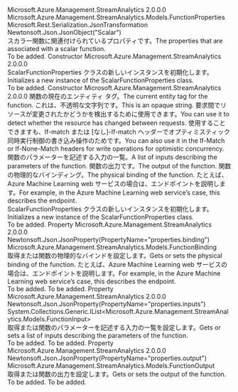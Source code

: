 <Type Name="ScalarFunctionProperties" FullName="Microsoft.Azure.Management.StreamAnalytics.Models.ScalarFunctionProperties">
  <TypeSignature Language="C#" Value="public class ScalarFunctionProperties : Microsoft.Azure.Management.StreamAnalytics.Models.FunctionProperties" />
  <TypeSignature Language="ILAsm" Value=".class public auto ansi beforefieldinit ScalarFunctionProperties extends Microsoft.Azure.Management.StreamAnalytics.Models.FunctionProperties" />
  <TypeSignature Language="DocId" Value="T:Microsoft.Azure.Management.StreamAnalytics.Models.ScalarFunctionProperties" />
  <TypeSignature Language="VB.NET" Value="Public Class ScalarFunctionProperties&#xA;Inherits FunctionProperties" />
  <TypeSignature Language="F#" Value="type ScalarFunctionProperties = class&#xA;    inherit FunctionProperties" />
  <AssemblyInfo>
    <AssemblyName>Microsoft.Azure.Management.StreamAnalytics</AssemblyName>
    <AssemblyVersion>2.0.0.0</AssemblyVersion>
  </AssemblyInfo>
  <Base>
    <BaseTypeName>Microsoft.Azure.Management.StreamAnalytics.Models.FunctionProperties</BaseTypeName>
  </Base>
  <Interfaces />
  <Attributes>
    <Attribute>
      <AttributeName>Microsoft.Rest.Serialization.JsonTransformation</AttributeName>
    </Attribute>
    <Attribute>
      <AttributeName>Newtonsoft.Json.JsonObject("Scalar")</AttributeName>
    </Attribute>
  </Attributes>
  <Docs>
    <summary>
            <span data-ttu-id="c4189-101">スカラー関数に関連付けられているプロパティです。</span><span class="sxs-lookup"><span data-stu-id="c4189-101">The properties that are associated with a scalar function.</span></span>
            </summary>
    <remarks>To be added.</remarks>
  </Docs>
  <Members>
    <Member MemberName=".ctor">
      <MemberSignature Language="C#" Value="public ScalarFunctionProperties ();" />
      <MemberSignature Language="ILAsm" Value=".method public hidebysig specialname rtspecialname instance void .ctor() cil managed" />
      <MemberSignature Language="DocId" Value="M:Microsoft.Azure.Management.StreamAnalytics.Models.ScalarFunctionProperties.#ctor" />
      <MemberSignature Language="VB.NET" Value="Public Sub New ()" />
      <MemberType>Constructor</MemberType>
      <AssemblyInfo>
        <AssemblyName>Microsoft.Azure.Management.StreamAnalytics</AssemblyName>
        <AssemblyVersion>2.0.0.0</AssemblyVersion>
      </AssemblyInfo>
      <Parameters />
      <Docs>
        <summary>
            <span data-ttu-id="c4189-102">ScalarFunctionProperties クラスの新しいインスタンスを初期化します。</span><span class="sxs-lookup"><span data-stu-id="c4189-102">Initializes a new instance of the ScalarFunctionProperties class.</span></span>
            </summary>
        <remarks>To be added.</remarks>
      </Docs>
    </Member>
    <Member MemberName=".ctor">
      <MemberSignature Language="C#" Value="public ScalarFunctionProperties (string etag = null, System.Collections.Generic.IList&lt;Microsoft.Azure.Management.StreamAnalytics.Models.FunctionInput&gt; inputs = null, Microsoft.Azure.Management.StreamAnalytics.Models.FunctionOutput output = null, Microsoft.Azure.Management.StreamAnalytics.Models.FunctionBinding binding = null);" />
      <MemberSignature Language="ILAsm" Value=".method public hidebysig specialname rtspecialname instance void .ctor(string etag, class System.Collections.Generic.IList`1&lt;class Microsoft.Azure.Management.StreamAnalytics.Models.FunctionInput&gt; inputs, class Microsoft.Azure.Management.StreamAnalytics.Models.FunctionOutput output, class Microsoft.Azure.Management.StreamAnalytics.Models.FunctionBinding binding) cil managed" />
      <MemberSignature Language="DocId" Value="M:Microsoft.Azure.Management.StreamAnalytics.Models.ScalarFunctionProperties.#ctor(System.String,System.Collections.Generic.IList{Microsoft.Azure.Management.StreamAnalytics.Models.FunctionInput},Microsoft.Azure.Management.StreamAnalytics.Models.FunctionOutput,Microsoft.Azure.Management.StreamAnalytics.Models.FunctionBinding)" />
      <MemberSignature Language="VB.NET" Value="Public Sub New (Optional etag As String = null, Optional inputs As IList(Of FunctionInput) = null, Optional output As FunctionOutput = null, Optional binding As FunctionBinding = null)" />
      <MemberSignature Language="F#" Value="new Microsoft.Azure.Management.StreamAnalytics.Models.ScalarFunctionProperties : string * System.Collections.Generic.IList&lt;Microsoft.Azure.Management.StreamAnalytics.Models.FunctionInput&gt; * Microsoft.Azure.Management.StreamAnalytics.Models.FunctionOutput * Microsoft.Azure.Management.StreamAnalytics.Models.FunctionBinding -&gt; Microsoft.Azure.Management.StreamAnalytics.Models.ScalarFunctionProperties" Usage="new Microsoft.Azure.Management.StreamAnalytics.Models.ScalarFunctionProperties (etag, inputs, output, binding)" />
      <MemberType>Constructor</MemberType>
      <AssemblyInfo>
        <AssemblyName>Microsoft.Azure.Management.StreamAnalytics</AssemblyName>
        <AssemblyVersion>2.0.0.0</AssemblyVersion>
      </AssemblyInfo>
      <Parameters>
        <Parameter Name="etag" Type="System.String" />
        <Parameter Name="inputs" Type="System.Collections.Generic.IList&lt;Microsoft.Azure.Management.StreamAnalytics.Models.FunctionInput&gt;" />
        <Parameter Name="output" Type="Microsoft.Azure.Management.StreamAnalytics.Models.FunctionOutput" />
        <Parameter Name="binding" Type="Microsoft.Azure.Management.StreamAnalytics.Models.FunctionBinding" />
      </Parameters>
      <Docs>
        <param name="etag"><span data-ttu-id="c4189-103">関数の現在のエンティティ タグ。</span><span class="sxs-lookup"><span data-stu-id="c4189-103">The current entity tag for the function.</span></span> <span data-ttu-id="c4189-104">これは、不透明な文字列です。</span><span class="sxs-lookup"><span data-stu-id="c4189-104">This is an opaque string.</span></span> <span data-ttu-id="c4189-105">要求間でリソースが変更されたかどうかを検出するために使用できます。</span><span class="sxs-lookup"><span data-stu-id="c4189-105">You can use it to detect whether the resource has changed between requests.</span></span> <span data-ttu-id="c4189-106">使用することできますも、If-match または [なし]-If-match ヘッダーでオプティミスティック同時実行制御の書き込み操作のためです。</span><span class="sxs-lookup"><span data-stu-id="c4189-106">You can also use it in the If-Match or If-None-Match headers for write operations for optimistic concurrency.</span></span></param>
        <param name="inputs"><span data-ttu-id="c4189-107">関数のパラメーターを記述する入力の一覧。</span><span class="sxs-lookup"><span data-stu-id="c4189-107">A list of inputs describing the parameters of the function.</span></span></param>
        <param name="output"><span data-ttu-id="c4189-108">関数の出力です。</span><span class="sxs-lookup"><span data-stu-id="c4189-108">The output of the function.</span></span></param>
        <param name="binding"><span data-ttu-id="c4189-109">関数の物理的なバインディング。</span><span class="sxs-lookup"><span data-stu-id="c4189-109">The physical binding of the function.</span></span> <span data-ttu-id="c4189-110">たとえば、Azure Machine Learning web サービスの場合は、エンドポイントを説明します。</span><span class="sxs-lookup"><span data-stu-id="c4189-110">For example, in the Azure Machine Learning web service’s case, this describes the endpoint.</span></span></param>
        <summary>
            <span data-ttu-id="c4189-111">ScalarFunctionProperties クラスの新しいインスタンスを初期化します。</span><span class="sxs-lookup"><span data-stu-id="c4189-111">Initializes a new instance of the ScalarFunctionProperties class.</span></span>
            </summary>
        <remarks>To be added.</remarks>
      </Docs>
    </Member>
    <Member MemberName="Binding">
      <MemberSignature Language="C#" Value="public Microsoft.Azure.Management.StreamAnalytics.Models.FunctionBinding Binding { get; set; }" />
      <MemberSignature Language="ILAsm" Value=".property instance class Microsoft.Azure.Management.StreamAnalytics.Models.FunctionBinding Binding" />
      <MemberSignature Language="DocId" Value="P:Microsoft.Azure.Management.StreamAnalytics.Models.ScalarFunctionProperties.Binding" />
      <MemberSignature Language="VB.NET" Value="Public Property Binding As FunctionBinding" />
      <MemberSignature Language="F#" Value="member this.Binding : Microsoft.Azure.Management.StreamAnalytics.Models.FunctionBinding with get, set" Usage="Microsoft.Azure.Management.StreamAnalytics.Models.ScalarFunctionProperties.Binding" />
      <MemberType>Property</MemberType>
      <AssemblyInfo>
        <AssemblyName>Microsoft.Azure.Management.StreamAnalytics</AssemblyName>
        <AssemblyVersion>2.0.0.0</AssemblyVersion>
      </AssemblyInfo>
      <Attributes>
        <Attribute>
          <AttributeName>Newtonsoft.Json.JsonProperty(PropertyName="properties.binding")</AttributeName>
        </Attribute>
      </Attributes>
      <ReturnValue>
        <ReturnType>Microsoft.Azure.Management.StreamAnalytics.Models.FunctionBinding</ReturnType>
      </ReturnValue>
      <Docs>
        <summary>
            <span data-ttu-id="c4189-112">取得または関数の物理的なバインドを設定します。</span><span class="sxs-lookup"><span data-stu-id="c4189-112">Gets or sets the physical binding of the function.</span></span> <span data-ttu-id="c4189-113">たとえば、Azure Machine Learning web サービスの場合は、エンドポイントを説明します。</span><span class="sxs-lookup"><span data-stu-id="c4189-113">For example, in the Azure Machine Learning web service’s case, this describes the endpoint.</span></span>
            </summary>
        <value>To be added.</value>
        <remarks>To be added.</remarks>
      </Docs>
    </Member>
    <Member MemberName="Inputs">
      <MemberSignature Language="C#" Value="public System.Collections.Generic.IList&lt;Microsoft.Azure.Management.StreamAnalytics.Models.FunctionInput&gt; Inputs { get; set; }" />
      <MemberSignature Language="ILAsm" Value=".property instance class System.Collections.Generic.IList`1&lt;class Microsoft.Azure.Management.StreamAnalytics.Models.FunctionInput&gt; Inputs" />
      <MemberSignature Language="DocId" Value="P:Microsoft.Azure.Management.StreamAnalytics.Models.ScalarFunctionProperties.Inputs" />
      <MemberSignature Language="VB.NET" Value="Public Property Inputs As IList(Of FunctionInput)" />
      <MemberSignature Language="F#" Value="member this.Inputs : System.Collections.Generic.IList&lt;Microsoft.Azure.Management.StreamAnalytics.Models.FunctionInput&gt; with get, set" Usage="Microsoft.Azure.Management.StreamAnalytics.Models.ScalarFunctionProperties.Inputs" />
      <MemberType>Property</MemberType>
      <AssemblyInfo>
        <AssemblyName>Microsoft.Azure.Management.StreamAnalytics</AssemblyName>
        <AssemblyVersion>2.0.0.0</AssemblyVersion>
      </AssemblyInfo>
      <Attributes>
        <Attribute>
          <AttributeName>Newtonsoft.Json.JsonProperty(PropertyName="properties.inputs")</AttributeName>
        </Attribute>
      </Attributes>
      <ReturnValue>
        <ReturnType>System.Collections.Generic.IList&lt;Microsoft.Azure.Management.StreamAnalytics.Models.FunctionInput&gt;</ReturnType>
      </ReturnValue>
      <Docs>
        <summary>
            <span data-ttu-id="c4189-114">取得または関数のパラメーターを記述する入力の一覧を設定します。</span><span class="sxs-lookup"><span data-stu-id="c4189-114">Gets or sets a list of inputs describing the parameters of the function.</span></span>
            </summary>
        <value>To be added.</value>
        <remarks>To be added.</remarks>
      </Docs>
    </Member>
    <Member MemberName="Output">
      <MemberSignature Language="C#" Value="public Microsoft.Azure.Management.StreamAnalytics.Models.FunctionOutput Output { get; set; }" />
      <MemberSignature Language="ILAsm" Value=".property instance class Microsoft.Azure.Management.StreamAnalytics.Models.FunctionOutput Output" />
      <MemberSignature Language="DocId" Value="P:Microsoft.Azure.Management.StreamAnalytics.Models.ScalarFunctionProperties.Output" />
      <MemberSignature Language="VB.NET" Value="Public Property Output As FunctionOutput" />
      <MemberSignature Language="F#" Value="member this.Output : Microsoft.Azure.Management.StreamAnalytics.Models.FunctionOutput with get, set" Usage="Microsoft.Azure.Management.StreamAnalytics.Models.ScalarFunctionProperties.Output" />
      <MemberType>Property</MemberType>
      <AssemblyInfo>
        <AssemblyName>Microsoft.Azure.Management.StreamAnalytics</AssemblyName>
        <AssemblyVersion>2.0.0.0</AssemblyVersion>
      </AssemblyInfo>
      <Attributes>
        <Attribute>
          <AttributeName>Newtonsoft.Json.JsonProperty(PropertyName="properties.output")</AttributeName>
        </Attribute>
      </Attributes>
      <ReturnValue>
        <ReturnType>Microsoft.Azure.Management.StreamAnalytics.Models.FunctionOutput</ReturnType>
      </ReturnValue>
      <Docs>
        <summary>
            <span data-ttu-id="c4189-115">取得または関数の出力を設定します。</span><span class="sxs-lookup"><span data-stu-id="c4189-115">Gets or sets the output of the function.</span></span>
            </summary>
        <value>To be added.</value>
        <remarks>To be added.</remarks>
      </Docs>
    </Member>
  </Members>
</Type>